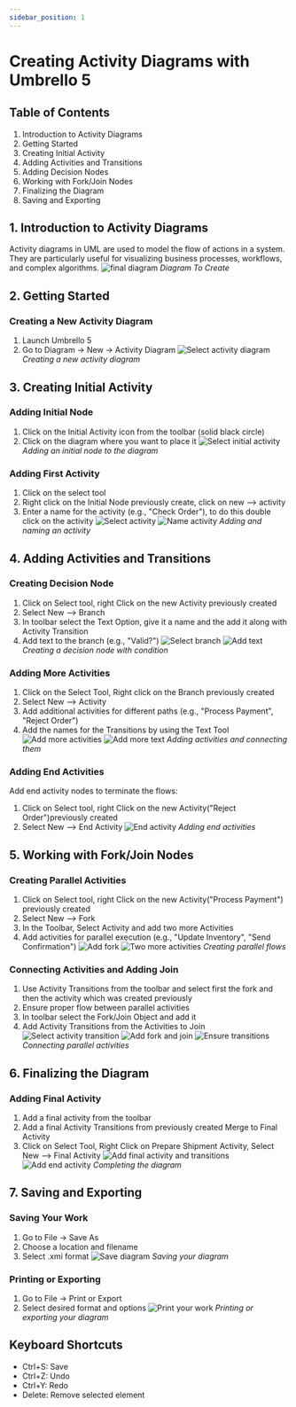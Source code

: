 ```yaml
---
sidebar_position: 1
---
```


# Creating Activity Diagrams with Umbrello 5

## Table of Contents
1. Introduction to Activity Diagrams
2. Getting Started
3. Creating Initial Activity
4. Adding Activities and Transitions
5. Adding Decision Nodes
6. Working with Fork/Join Nodes
7. Finalizing the Diagram
8. Saving and Exporting

## 1. Introduction to Activity Diagrams
Activity diagrams in UML are used to model the flow of actions in a system. They are particularly useful for visualizing business processes, workflows, and complex algorithms.
   ![final diagram](/img/activity-diagram/0_final_diagram.png)
   *Diagram To Create*

## 2. Getting Started

### Creating a New Activity Diagram
1. Launch Umbrello 5
2. Go to Diagram → New → Activity Diagram
   ![Select activity diagram](/img/activity-diagram/1_select_activity_diagram.png)
   *Creating a new activity diagram*

## 3. Creating Initial Activity

### Adding Initial Node
1. Click on the Initial Activity icon from the toolbar (solid black circle)
2. Click on the diagram where you want to place it
   ![Select initial activity](/img/activity-diagram/2_select_initial_activity.png)
   *Adding an initial node to the diagram*

### Adding First Activity
1. Click on the select tool
2. Right click on the Initial Node previously create, click on new --> activity
3. Enter a name for the activity (e.g., "Check Order"), to do this double click on the activity
   ![Select activity](/img/activity-diagram/3_select_activity.png)
   ![Name activity](/img/activity-diagram/4_name_activity.png)
   *Adding and naming an activity*

## 4. Adding Activities and Transitions

### Creating Decision Node
1. Click on Select tool, right Click on the new Activity previously created
2. Select New --> Branch
3. In toolbar select the Text Option, give it a name and the add it along with Activity Transition
4. Add text to the branch (e.g., "Valid?")
   ![Select branch](/img/activity-diagram/5_select_branch.png)
   ![Add text](/img/activity-diagram/6_add_text.png)
   *Creating a decision node with condition*

### Adding More Activities
1. Click on the Select Tool, Right click on the Branch previously created
2. Select New --> Activity
3.  Add additional activities for different paths (e.g., "Process Payment", "Reject Order")
4. Add the names for the Transitions by using the Text Tool
   ![Add more activities](/img/activity-diagram/7_add_more_activities.png)
   ![Add more text](/img/activity-diagram/8_add_more_text.png)
   *Adding activities and connecting them*

### Adding End Activities
Add end activity nodes to terminate the flows:
1. Click on Select tool, right Click on the new Activity("Reject Order")previously created
2. Select New --> End Activity
   ![End activity](/img/activity-diagram/8_end_act.png)
   *Adding end activities*

## 5. Working with Fork/Join Nodes

### Creating Parallel Activities
1. Click on Select tool, right Click on the new Activity("Process Payment") previously created
2. Select New --> Fork
3. In the Toolbar, Select Activity and add two more Activities
3. Add activities for parallel execution (e.g., "Update Inventory", "Send Confirmation")
   ![Add fork](/img/activity-diagram/9_add_fork.png)
   ![Two more activities](/img/activity-diagram/10_two_more_acts.png)
   *Creating parallel flows*

### Connecting Activities and Adding Join
1. Use Activity Transitions from the toolbar and select first the fork and then the activity which was created previously
2. Ensure proper flow between parallel activities
3. In toolbar select the Fork/Join Object and add it
4. Add Activity Transitions from the Activities to Join
   ![Select activity transition](/img/activity-diagram/11_select_act_trans.png)
   ![Add fork and join](/img/activity-diagram/12_add_fork_join.png)
   ![Ensure transitions](/img/activity-diagram/13_ensure_trans.png)
   *Connecting parallel activities*

## 6. Finalizing the Diagram

### Adding Final Activity
1. Add a final activity from the toolbar
2. Add a final Activity Transitions from previously created Merge to Final Activity
3. Click on Select Tool, Right Click on Prepare Shipment Activity, Select New --> Final Activity
   ![Add final activity and transitions](/img/activity-diagram/14_add_final_act_and_trans.png)
   ![Add end activity](/img/activity-diagram/15_add_end_act.png)
   *Completing the diagram*

## 7. Saving and Exporting

### Saving Your Work
1. Go to File → Save As
2. Choose a location and filename
3. Select .xmi format
   ![Save diagram](/img/activity-diagram/16_to_save.png)
   *Saving your diagram*

### Printing or Exporting
1. Go to File → Print or Export
2. Select desired format and options
   ![Print your work](/img/activity-diagram/17_print_your_work.png)
   *Printing or exporting your diagram*

## Keyboard Shortcuts
- Ctrl+S: Save
- Ctrl+Z: Undo
- Ctrl+Y: Redo
- Delete: Remove selected element